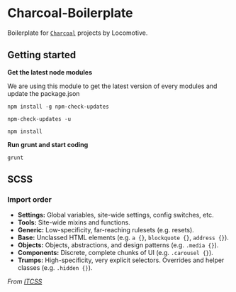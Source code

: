 Charcoal-Boilerplate
======================

Boilerplate for [`Charcoal`](#http://charcoal.locomotive.ca) projects by Locomotive.


## Getting started

**Get the latest node modules**

 We are using this module to get the latest version of every modules and update the package.json

`npm install -g npm-check-updates`

`npm-check-updates -u`

`npm install`


**Run grunt and start coding**

`grunt`

## SCSS

### Import order

* **Settings:** Global variables, site-wide settings, config switches, etc.
* **Tools:** Site-wide mixins and functions.
* **Generic:** Low-specificity, far-reaching rulesets (e.g. resets).
* **Base:** Unclassed HTML elements (e.g. `a {}`, `blockquote {}`, `address {}`).
* **Objects:** Objects, abstractions, and design patterns (e.g. `.media {}`).
* **Components:** Discrete, complete chunks of UI (e.g. `.carousel {}`).
* **Trumps:** High-specificity, very explicit selectors. Overrides and helper
  classes (e.g. `.hidden {}`).

*From [ITCSS](https://twitter.com/itcss_io)*
